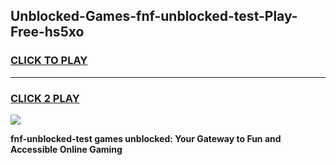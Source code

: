 
## Unblocked-Games-fnf-unblocked-test-Play-Free-hs5xo
<h3>
<a href="https://premium76.site?title=fnf-unblocked-test&ref=18A1">CLICK TO PLAY</a></h3>
<hr>

<h3>
<a href="https://premium76.site?title=fnf-unblocked-test&ref=18A1">CLICK 2 PLAY</a>
  
</h3>

<a href="https://premium76.site?title=fnf-unblocked-test&ref=18A1"><img src="https://clearcache.store/games.png"></a>


**fnf-unblocked-test games unblocked: Your Gateway to Fun and Accessible Online Gaming**
